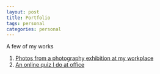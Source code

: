 ```yaml
---
layout: post
title: Portfolio
tags: personal
categories: personal
---
```


A few of my works

1. [Photos from  a photography exhibition at my workplace](http://foo.subinabid.com)
2. [An online quiz I do at office](http://q.sabid.in)
